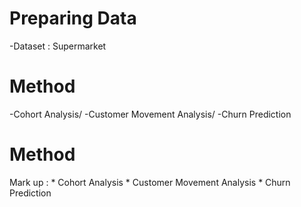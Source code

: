 # Preparing Data
-Dataset : Supermarket

# Method
-Cohort Analysis/
-Customer Movement Analysis/
-Churn Prediction

# Method

Mark up : * Cohort Analysis
          * Customer Movement Analysis
          * Churn Prediction
